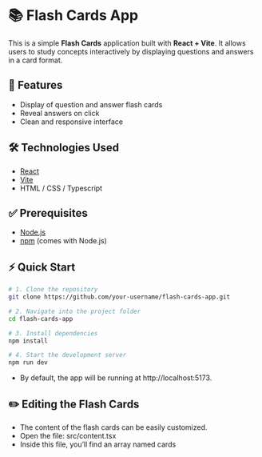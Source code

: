 # 📚 Flash Cards App

This is a simple **Flash Cards** application built with **React + Vite**. It allows users to study concepts interactively by displaying questions and answers in a card format.

## 🚀 Features

- Display of question and answer flash cards
- Reveal answers on click
- Clean and responsive interface

## 🛠️ Technologies Used

- [React](https://reactjs.org/)
- [Vite](https://vitejs.dev/)
- HTML / CSS / Typescript

## ✅ Prerequisites

- [Node.js](https://nodejs.org/)
- [npm](https://www.npmjs.com/) (comes with Node.js)

## ⚡ Quick Start

```bash
# 1. Clone the repository
git clone https://github.com/your-username/flash-cards-app.git

# 2. Navigate into the project folder
cd flash-cards-app

# 3. Install dependencies
npm install

# 4. Start the development server
npm run dev
```

- By default, the app will be running at http://localhost:5173.

## ✏️ Editing the Flash Cards
- The content of the flash cards can be easily customized.
- Open the file: src/content.tsx
- Inside this file, you’ll find an array named cards

